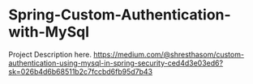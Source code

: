 # Spring-Custom-Authentication-with-MySql
Project Description here.
https://medium.com/@shresthasom/custom-authentication-using-mysql-in-spring-security-ced4d3e03ed6?sk=026b4d6b68511b2c7fccbd6fb95d7b43
